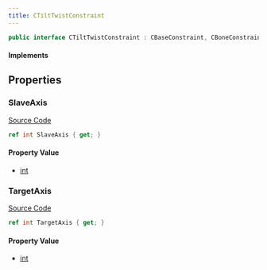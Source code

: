 ```yaml
---
title: CTiltTwistConstraint
---
```


```csharp
public interface CTiltTwistConstraint : CBaseConstraint, CBoneConstraintBase, ISchemaClass<CBoneConstraintBase>, ISchemaClass<CBaseConstraint>, ISchemaClass<CTiltTwistConstraint>, ISchemaField, ISchemaClass, INativeHandle
```

#### Implements

## Properties

### SlaveAxis

[Source Code](https://github.com/swiftly-solution/swiftlys2/blob/beta/managed/src/SwiftlyS2.Generated/Schemas/Interfaces/CTiltTwistConstraint.cs#L18)

```csharp
ref int SlaveAxis { get; }
```

#### Property Value

- [int](https://learn.microsoft.com/dotnet/api/system.int32)

### TargetAxis

[Source Code](https://github.com/swiftly-solution/swiftlys2/blob/beta/managed/src/SwiftlyS2.Generated/Schemas/Interfaces/CTiltTwistConstraint.cs#L16)

```csharp
ref int TargetAxis { get; }
```

#### Property Value

- [int](https://learn.microsoft.com/dotnet/api/system.int32)

